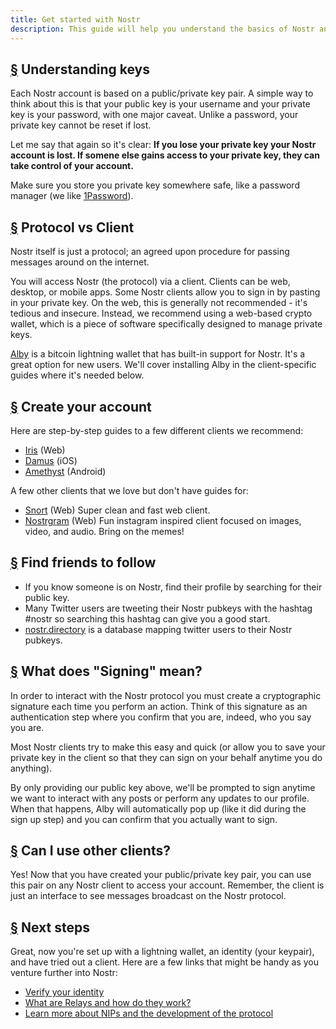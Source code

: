 ```yaml
---
title: Get started with Nostr
description: This guide will help you understand the basics of Nostr and get you all set up and ready to use Nostr with a new account. We’ll cover how to create a new lightning wallet, create an account, and sign into a client safely.
---
```


## [§](#understanding-keys) Understanding keys

Each Nostr account is based on a public/private key pair. A simple way to think about this is that your public key is your username and your private key is your password, with one major caveat. Unlike a password, your private key cannot be reset if lost.

Let me say that again so it's clear: **If you lose your private key your Nostr account is lost. If somene else gains access to your private key, they can take control of your account.**

Make sure you store you private key somewhere safe, like a password manager (we like [1Password](https://1password.com/)).

## [§](#protocol-vs-client) Protocol vs Client

Nostr itself is just a protocol; an agreed upon procedure for passing messages around on the internet.

You will access Nostr (the protocol) via a client. Clients can be web, desktop, or mobile apps. Some Nostr clients allow you to sign in by pasting in your private key. On the web, this is generally not recommended - it's tedious and insecure. Instead, we recommend using a web-based crypto wallet, which is a piece of software specifically designed to manage private keys.

[Alby](https://chrome.google.com/webstore/detail/alby-bitcoin-lightning-wa/iokeahhehimjnekafflcihljlcjccdbe) is a bitcoin lightning wallet that has built-in support for Nostr. It's a great option for new users. We'll cover installing Alby in the client-specific guides where it's needed below.

## [§](#create-your-account) Create your account

Here are step-by-step guides to a few different clients we recommend:

-   [Iris](/en/guides/iris) (Web)
-   [Damus](/en/guides/damus) (iOS)
-   [Amethyst](/en/guides/amethyst) (Android)

A few other clients that we love but don't have guides for:

-   [Snort](https://snort.social/) (Web) Super clean and fast web client.
-   [Nostrgram](https://nostrgram.co) (Web) Fun instagram inspired client focused on images, video, and audio. Bring on the memes!

## [§](#find-friends) Find friends to follow

-   If you know someone is on Nostr, find their profile by searching for their public key.
-   Many Twitter users are tweeting their Nostr pubkeys with the hashtag #nostr so searching this hashtag can give you a good start.
-   [nostr.directory](https://nostr.directory) is a database mapping twitter users to their Nostr pubkeys.

## [§](#whats-signing) What does "Signing" mean?

In order to interact with the Nostr protocol you must create a cryptographic signature each time you perform an action. Think of this signature as an authentication step where you confirm that you are, indeed, who you say you are.

Most Nostr clients try to make this easy and quick (or allow you to save your private key in the client so that they can sign on your behalf anytime you do anything).

By only providing our public key above, we'll be prompted to sign anytime we want to interact with any posts or perform any updates to our profile. When that happens, Alby will automatically pop up (like it did during the sign up step) and you can confirm that you actually want to sign.

## [§](#can-i-use-other-clients) Can I use other clients?

Yes! Now that you have created your public/private key pair, you can use this pair on any Nostr client to access your account. Remember, the client is just an interface to see messages broadcast on the Nostr protocol.

## [§](#next-steps) Next steps

Great, now you're set up with a lightning wallet, an identity (your keypair), and have tried out a client. Here are a few links that might be handy as you venture further into Nostr:

-   [Verify your identity](/en/verify-your-identity)
-   [What are Relays and how do they work?](/en/relays)
-   [Learn more about NIPs and the development of the protocol](/en/the-protocol)
